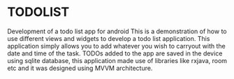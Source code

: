 # TODOLIST
Development of a todo list app for android 
This is a demonstration of how to use different views and widgets to develop a todo list application. This application simply allows you to add whatever you wish to carryout with the date and time of the task.
TODOs added to the app are saved in the device using sqlite database, this application made use of libraries like rxjava, room etc and it was designed using MVVM architecture.
